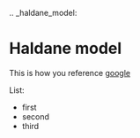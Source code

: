 
.. _haldane_model:

# Haldane model

This is how you reference [google](https://google.com)

List:
- first
- second
- third